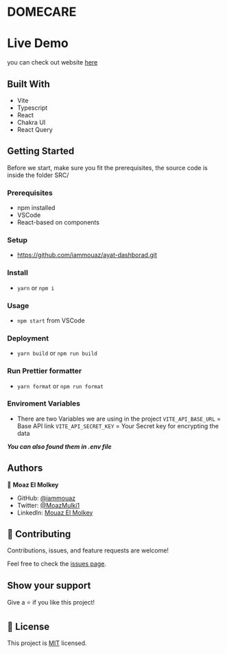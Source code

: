 # DOMECARE


# Live Demo
you can check out website [here](https://peppy-horse-20d825.netlify.app/)


## Built With

- Vite
- Typescript
- React
- Chakra UI
- React Query


## Getting Started
Before we start, make sure you fit the prerequisites, the source code is inside the folder SRC/

### Prerequisites
- npm installed
- VSCode
- React-based on components

### Setup
- https://github.com/iammouaz/ayat-dashborad.git

### Install
- `yarn` or `npm i`
### Usage
- `npm start` from VSCode

### Deployment
- `yarn build` or `npm run build`

### Run Prettier formatter
- `yarn format` or `npm run format`

### Enviroment Variables
- There are two Variables we are using in the project
`VITE_API_BASE_URL` = Base API link
`VITE_API_SECRET_KEY` = Your Secret key for encrypting the data

***You can also found them in .env file***


## Authors

👤 **Moaz El Molkey**

- GitHub: [@iammouaz](https://github.com/iammouaz)
- Twitter: [@MoazMulki1](https://twitter.com/MoazMulki1)
- LinkedIn: [Mouaz El Molkey](https://www.linkedin.com/in/mohammad-mouaz-molki-1368981bb/)

## 🤝 Contributing

Contributions, issues, and feature requests are welcome!

Feel free to check the [issues page](../../issues/).

## Show your support

Give a ⭐️ if you like this project!


## 📝 License

This project is [MIT](./LICENSE) licensed.